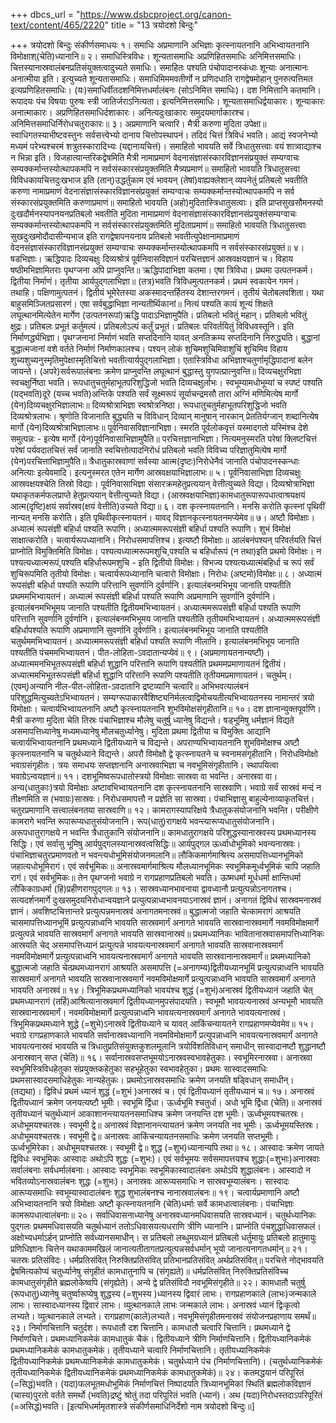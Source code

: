 +++
dbcs_url = "https://www.dsbcproject.org/canon-text/content/465/2220"
title = "13 त्रयोदशो बिन्दुः"

+++
त्रयोदशो बिन्दुः
संकीर्णसमाधयः
१। समाधिः अप्रमाणानि अभिज्ञाः कृत्स्नायतनानि अभिभ्वायतनानि विमोक्षाश्(चेति)ध्यानानि॥
२। समाधिस्त्रिविधः। शून्यतासमाधिः अप्रणिहितसमाधिः अनिमित्तसमाधिः। चित्तस्यानास्रवालंबनप्रतिसंयुक्तत्वादुच्यते समाधिः। समाहितः पश्यति पंचोपादानस्कंधाः शून्याः अनात्मानः अनात्मीया इति। इत्युच्यते शून्यतासमाधिः। समाधिमिममवतीर्णो न प्रणिदधाति रागद्वेषमोहान् पुनरुत्पत्तिमत इत्यप्रणिहितसमाधिः। (यः)समाधिर्वीतदशनिमित्तधर्मालंबनः (सोऽनिमित्त समाधिः)। दश निमित्तानि कतमानि। रूपादयः पंच विषयाः पुरुषः स्त्री जातिर्जराऽनित्यता। इत्यनिमित्तसमाधिः। शून्यतासमाधिर्द्वयाकारः। शून्याकारः अनात्माकारः। अप्रणिहितसमाधिर्दशाकारः। अनित्यदुःखाकारः समुदयमार्गाकारश्च। अनिमित्तसमाधिर्निरोधचतुराकारः॥
३। अप्रमाणानि चत्वारि। मैत्री करुणा मुदिता उपेक्षा॥ स्वाधिगतस्याभीष्टवस्तुनः सर्वसत्त्वेभ्यो दानाय चित्तोपस्थापनं। तदिदं चित्तं त्रिविधं भवति। आद्यं स्वजनेभ्यो मध्यमं परेभ्यश्चरमं शत्रुतस्कारादिभ्यः (यद्दानायचित्तं)। समाहितो भावयति सर्वे त्रिधातुसत्त्वाः वयं शात्र्वाद्याश्च न भिन्ना इति। विजहात्यान्तरिकद्वेषमिति मैत्री नामाप्रमाणं वेदनासंज्ञासंस्कारविज्ञानसंप्रयुक्तं सम्यग्वाचः सम्यक्कर्मान्तस्योत्थापकमपि न सर्वसंस्कारसंप्रयुक्तमिति मैत्र्यप्रमाणं॥ समाहितो भावयति त्रिधातुसत्त्वा विविधकायचित्तदुःखभाज इति (तान्)उद्धर्तुकाम एवं भावयन् (तेषां)वाह्यक्लेशान् व्यपनेतुं प्रतिबलो भवतीति करुणा नामाप्रमाणं वेदनासंज्ञासंस्कारविज्ञानसंप्रयुक्तं सम्यग्वाचः सम्यक्कर्मान्तस्योत्थापकमपि न सर्व संस्कारसंप्रयुक्तमिति करुणाप्रमाणं॥ समाहितो भावयति (अहो)मुदितास्त्रिधातुसत्वाः। इति प्राप्तसुखसौमनस्यो दुःखदौर्मनस्यापनयनप्रतिबलो भवतीति मुदिता नामाप्रमाणं वेदनासंज्ञासंस्कारविज्ञानसंप्रयुक्तंसम्यग्वाचः सम्यक्कर्मान्तस्योत्थापकमपि न सर्वसंस्कारसंप्रयुक्तमिति मुदिताप्रमाणं॥ समाहितो भावयति त्रिधातुसत्त्वाः सुखदुःखमोदौदासीन्यभाज इति रागद्वेषापनयनाय प्रतिबलो भवतीत्युपेक्षानामाप्रमाणं वेदनसंज्ञासंस्कारविज्ञानसंप्रयुक्तं सम्यग्वाचः सम्यक्कर्मान्तस्योत्थापकमपि न सर्वसंस्कारसंप्रयुक्तं॥
४। षडभिज्ञाः। ऋद्धिपादः दिव्यचक्षुः दिव्यश्रोत्रं पूर्वनिवासविज्ञानं परचित्तज्ञानं आस्रवक्षयज्ञानं च। विहाय षष्ठीमभिज्ञामितराः पृथग्जना अपि प्राप्नुवन्ति॥ ऋद्धिपादाभिज्ञा कतमा। एषा त्रिविधा। प्रथमा उत्पतनकर्म। द्वितीया निर्माणं। तृतीया आर्यपुद्गलाभिज्ञा॥ (तत्र)भवति त्रिविधमुत्पतनकर्म। प्रथमं स्वकायेन गमनं। तथाहि। पक्षिणामुत्पतनं। द्वितीयं भूमेरेतस्या अकस्मादन्तर्हितस्य देशान्तरगमनं। तृतीयं चेतोबलवशिता। यथा बाहुसमिञ्जितप्रसारणं। एषा सर्वबुद्धाभिज्ञा नान्यतीर्थिकानां॥ नित्यं पश्यति कायं शून्यं शिक्षते लघूत्थानमित्येतेन मार्गेण (उत्पतनरूपां)ऋद्धि पादाऽभिज्ञामुपैति। प्रतिबलो भवितुं महान्। प्रतिबलो भवितुं क्षुद्रः। प्रतिबलः प्रभूतं कर्तुमल्पं। प्रतिबलोऽल्पं कर्तुं प्रभूतं। प्रतिबलः परिवर्तयितुं विविधवस्तूनि। इति निर्माणर्द्ध्यभिज्ञा। पृथग्जनानां निर्माणं भवति सप्तदिनानि यावत् अनतिक्रम्य सप्तदिनानि निरुद्ध्यति। बुद्धानां बुद्धात्मजानां वशे वर्तते निर्माणं निर्माणकालश्च। पश्यन् लोकं शुचिमशुचिमिवाशुचिं शुचिमिव विहाय शुच्यशुच्यनुस्मृतिमुपेक्षास्मृतिचित्तो भवतीत्यार्यपुद्गलाभिज्ञा। एतास्त्रिविधा अभिज्ञाश्चतुर्णामृद्धिपादानां बलेन जायन्ते। (अपरे)सर्वरूपालंबनाः क्रमेण प्राप्नुवन्ति लघूत्थानं बुद्धास्तु युगपत्प्रात्नुवन्ति॥ दिव्यचक्षुरभिज्ञा स्वचक्षुर्निष्ठा भवति। रूपधातुचतुर्महाभूतपरिशुद्धिजो भवति दिव्यचक्षुर्लाभः। स्वभूम्यामधोभूम्यां च स्पष्टं पश्यति (यद्भवति)दूरे (यच्च भवति)अन्तिके पश्यति सर्वं सूक्ष्मरूपं सूर्याचन्द्रमसौ तारा अग्निं मणिमित्येष मार्गो (येन)दिव्यचक्षुरभिज्ञालाभः॥ दिव्यश्रोत्राभिज्ञा स्वश्रोत्रनिष्ठा। रूपधातुचतुर्महाभूतपरिशुद्धिजो भवति दिव्यश्रोत्रलाभः। श्रृणोति विजानाति बुद्ध्यति च विविधान् दिव्यान् मानुषान् नारकान् प्रेततिर्यग्जान् शब्दानित्येष मार्गो (येन)दिव्यश्रोत्राभिज्ञालाभः॥ पूर्वनिवासविज्ञानाभिज्ञा। स्मरति पूर्वलोकवृत्तं यस्मादगतो यस्मिंश्च देशे समुत्पन्नः - इत्येष मार्गो (येन)पूर्वनिवासाभिज्ञामुपैति॥ परचित्तज्ञानाभिज्ञा। नित्यमनुस्मरति परेषां क्लिष्टचित्तं परेषां पर्यवदातचित्तं सर्वं जानाति स्वचित्तोत्पादनिरोधं प्रतिबलो भवति विविच्य परिज्ञातुमित्येष मार्गो (येन)परचित्ताभिज्ञामुपैति॥ त्रैधातुकास्रवाणां सर्वस्या आत्म(दृष्टः)निरोधेनैवं जानाति पंचोपादनस्कन्धाः अनित्याः इत्येवमादि। इत्यनुस्मरत एतेन मार्गेण आस्रवक्षयाभिज्ञालाभः॥
५। पूर्वनिवासाभिज्ञा दिव्यचक्षुः आस्रवक्षयश्चेति तिस्रो विद्याः। पूर्वनिवासाभिज्ञा संसारक्रमहेतुप्रत्ययान् वेत्तीत्युच्यते विद्या। दिव्यश्रोत्राभिज्ञा यथाकृतकर्मफलप्राप्ते हेतुप्रत्ययान् वेत्तीत्युच्यते विद्या। (आस्रवक्षयाभिज्ञा)कामधातुरूपारूपधात्वाश्रयक्षयं आत्म(दृष्टि)क्षयं सर्वास्रव(क्षयं वेत्तीति)उच्यते विद्या॥
६। दश कृत्स्नायतनानि। मनसि करोति कृत्स्नां पृथिवीं नान्यत् मनसि करोति। इति पृथिवीकृत्स्नायतनं। यावद् विज्ञानकृत्स्नायतनमप्येमेव॥
७। अष्टौ विमोक्षाः। अध्यात्मं रूपसंज्ञी बहिर्धा पश्यति रूपाणि। अध्यात्ममरूपसंज्ञी बहिर्धा पश्यति रूपाणि। शुभं विमोक्षं साक्षात्करोति। चत्वार्यरूपध्यानानि। निरोधसमापत्तिश्च। इत्यष्टौ विमोक्षाः॥ आलंबनंपश्यन् परिवर्तयति चित्तं प्राप्नोति विमुक्तिमिति विमोक्षः। पश्यत्यध्यात्मरूपमशुचि,पश्यति च बहिर्धारूपं (न तथा)इति प्रथमो विमोक्षः। न पश्यत्यध्यात्मरूपं,पश्यति बहिर्धारूपमशुचि - इति द्वितीयो विमोक्षः। विभज्य पश्यत्यध्यात्मंबहिर्धा च रूपं सर्वं शुचिरूपमिति तृतीयो विमोक्षः। चत्वार्यरूपध्यानानि चत्वारो विमोक्षाः। निरोधः (अष्टमो)विमोक्षः॥
८। अध्यात्मं रूपसंज्ञी बहिर्धा पश्यति रूपाणि परित्तानि सुवर्णानि दुर्वर्णानि। इत्यालंबनमभिभूय जानाति पश्यतीति प्रथममभिभ्वायतनं। अध्यात्मं रूपसंज्ञी बहिर्धा पश्यति रूपाणि अप्रमाणानि सुवर्णानि दुर्वर्णानि। इत्यालंबनमभिभूमय जानाति पश्यतीति द्वितीयमभिभ्वायतनं। अध्यात्ममरूपसंज्ञी बहिर्धा पश्यति रूपाणि परित्तानि सुवर्णानि दुर्वर्णानि। इत्यालंबनमभिभूमय जानाति पश्यतीति तृतीयमभिभ्वायतनं। अध्यात्ममरूपसंज्ञी बहिर्धापश्यति रूपाणि अप्रमाणानि सुवर्णानि दुर्वर्णानि। इत्यालंबनमभिभूय जानाति पश्यतीति चतुर्थममभिभ्वायतनं। अध्यात्ममरूपसंज्ञी बहिर्धा पश्यति रूपाणि नीलानि। इत्यालंबनमभिभूय जानाति पश्यतीति पंचममभिभ्वायतनं। पीत-लोहिता-ऽवदातान्यप्येवं॥
९। (अप्रमाणायतनान्यष्टौ)। अध्यात्ममनभिभूतरूपसंज्ञी बहिर्धा शुद्धानि परित्तानि रूपाणि पश्यतीति प्रथममप्रमाणायतनं द्वितीयं। अध्यात्ममभिभूतरूपसंज्ञी बहिर्धा शुद्धानि परित्तानि रूपाणि पश्यतीति तृतीयमप्रमाणायतनं। चतुर्थम्। (एवम्)अन्यानि नील-पीत-लोहिता-ऽवदातानि द्रष्टव्यानि चत्वारि॥ अभिभवत्यालंबनं परिशुद्धमित्युच्यतेऽभिभ्वायतनं। सम्यग्‍रूपाकारवैशिष्ट्यनिर्मलत्वाद्विमोचयतीत्यभिभ्वायतनस्य नामान्तरं त्रयो विमोक्षाः। चत्वार्यभिभ्वायतनानि अष्टौ कृत्स्नायतनानि शुभविमोक्षसंगृहीतानि॥
१०। दश ज्ञानान्युक्तपूर्वाणि। मैत्री करुणा मुदिता चेति तिस्रः पंचाभिज्ञाश्च मौलेषु चतुर्षु ध्यानेषु विद्यन्ते। षड्भूमिषु धर्मज्ञानं विद्यते असमापत्तिध्यानेषु मध्यमध्यानेषु मौलचतुर्ध्यानेषु। मुदिता प्रथमा द्वितीया च विमुक्तिः आद्यानि चत्वार्यभिभ्वायतनानि प्रथमध्याने द्वितीयध्याने च विद्यन्ते। अपराण्यभिभ्वायतनानि शुभविमोक्षश्च अष्टौ कृत्स्नायतनानि च चतुर्थध्याने विद्यन्ते। अपरौ विमोक्षौ द्वे कृत्स्नायतने च स्वनामसंगृहीतानि। निरोधविमोक्षो भवाग्रसंगृहीतः। त्रयः समाधयः सप्तज्ञानानि अनास्रवाभिज्ञा च नवभूमिसंगृहीतानि। स्थापयित्वा भवाग्रेऽन्वयज्ञानं॥
११। दशभूमिष्वरूपधातोस्त्रयो विमोक्षाः सास्रवा वा भवन्ति। अनास्रवा वा। अन्य(धातुकाः)त्रयो विमोक्षाः अष्टावभिभ्वायतनानि दश कृत्स्नायतनानि सास्रवाणि। भवाग्रे सर्वं सास्रवं मन्दं न तीक्ष्णमिति स (भवाग्रः)सास्रवः। निरोधसमापत्तौ न प्रज्ञेति सा सास्रवा। पंचाभिज्ञासु बाहुल्येनाव्याकृतचित्तं। चतुरप्रमाणानि सत्त्वालंबनतया सास्रवाणि॥
१२। कामरागस्यापरिक्षये त्रैधातुकसंयोजनानि भवन्ति। परीक्षीणे कामरागे भवन्ति रूपारूप्यधातुसंयोजनानि। रूप(धातु)रागक्षये भवन्त्यारूप्यधातुसंयोजनानि। अरूपधातुरागक्षये न भवन्ति त्रैधातुकानि संयोजनानि॥ कामधातुरागक्षये परिशुद्धस्यानास्रवस्य प्रथमध्यानस्य सिद्धिः। एवं सर्वासु भूमिषु आर्यपुद्गलस्यानास्रवत्वसिद्धिः॥ आर्यपुद्गल ऊर्ध्वाधोभूमिको भवन्यनास्रवः। पंचाभिज्ञाचतुरप्रमाणवतो न भवन्त्यधोभूमिसंयोजनमलानि॥ लौकिकमार्गमाश्रित्त्य असमापत्तिध्यानभूमिको जहात्यधोभूमिरागं। एवं सर्वभूमिकः॥ अनास्रवमार्गमाश्रित्य मौलध्यानभूमिकः स्वभूमिकमूर्ध्वभूमिकं चापि जहाति रागं। एवं सर्वभूमिकः॥ तेन पृथग्जनो भवाग्रे न रागप्रहाणप्रतिबलो भवति। ऊष्मधर्मा मूर्धधर्मा क्षान्तिधर्मा लौकिकाग्रधर्मा (हि)प्रहीणरागपुद्गलः॥
१३। सास्रवध्यानभावनाया द्वावध्वानौ प्रत्युत्पन्नोऽनागतश्च। सत्यदर्शनमार्गे दुःखसमुदयनिरोधान्वयज्ञाने प्रत्युत्पन्नाध्वभावनयाऽनास्रवं ज्ञानं। अनागतं द्विविधं सास्रवमनास्रवं ज्ञानं। अवशिष्टचित्तान्तरे प्रत्युत्पन्नमनास्रवं अनागतमनास्रवं॥ बुद्धात्मजो जहाति चेत्कामरागं आश्रयति चासमापत्तिध्यानभूमिं प्रत्युत्पन्नाध्वनि भावयति सास्रवमार्गं अनागते भावयति सास्रवानास्रवमार्गे नवमविमोक्षमार्गे प्रत्युत्पन्ने भावयति सास्रवमार्गं अनागते भावयति सास्रवानास्रवं॥ प्रथमध्यानिकः भावितानास्रवासमापत्तिध्यानिकः आस्रयति चेद् असमापत्तिध्यानं प्रत्युत्पन्ने भावयत्यनास्रवमार्गं अनागते भावयति सास्रवानास्रवमार्गं नवमविमोक्षमार्गे प्रत्युत्पन्नाध्वनि भावयत्यनास्रवमार्गं अनागते भावयति सास्रवानानास्रवमार्गं॥ प्रथमध्यानिको बुद्धात्मजो जहाति चेत्प्रथमध्यानरागं आश्रयति असमापत्ति (=अनागम्य)द्वितीयध्यानभूमिं प्रत्युत्पन्नाध्वनि भावयति सास्रवमार्गं अनागते भावयति सास्रवानास्रवमार्गं नवमविमोक्षमार्गे प्रत्युत्पन्नाध्वनि भावयति सास्रवमार्गं अनागते भावयति अनास्रवं॥
१४। त्रिभूमिकप्रथमध्यानिको भावयंश्च शुद्धं (=शुभं)अनास्रवं द्वितीयध्यानं जहाति चेत् प्रथमध्यानरागं (तर्हि)आश्रित्यानास्रवमार्गं द्वितीयध्यानमुपसंपादयति। स्वभूमौ भावयत्यनास्रवं अन्यभूमौ भावयति सास्रवानास्रवमार्गं। नवमविमोक्षमार्गे प्रत्युत्पन्नाध्वनि भावयत्यनास्रवमार्गं अनागते भावयत्यनास्रवं। त्रिभूमिकप्रथमध्याने शुद्धे (=शुभे)ऽनास्रवे द्वितीयध्याने च यावत् आकिंचन्यायतने रागप्रहाणमप्येवमेव॥
१५। भवाग्रे रागप्रहाणकाले भावयति सर्वानास्रवध्यानानि नवमविमोक्षमार्गे प्रत्युपन्नाध्वनि भावयत्यनास्रवमार्गं अनागते भावयत्यनास्रवं भावयति च त्रिधातुप्रतिसंयुक्तकुशलमूलानि त्रयोविंशतिविधान् समाधीन् सास्वादानष्टौ शुद्धानष्टौ अनास्रवान् सप्त (चेति)॥
१६। सर्वानास्रवसप्तभूमयोऽनास्रवस्वभावहेतुकाः। स्वभूमिरनास्रवा। अनास्रवा स्वभूमिस्त्रिविधहेतुका संप्रयुक्तकहेतुका सहभूहेतुका स्वभावहेतुका। प्रथमः सास्वादसमाधिः प्रथमसास्वादसमाधिहेतुकः नान्यहेतुकः। प्रथमोऽनास्रवसमाधिः क्रमेण जनयति षड्विधान् समाधीन्। (तद्यथा)। द्विविधं प्रथमं ध्यानं शुद्धं (=शुभं )अनास्रवं च। एवं द्वितीयध्यानं तृतीयध्यानं च॥
१७। अनास्रवं द्वितीयध्यानं क्रमेण जनयत्यष्टौ भूमीः। स्वभूमि र्द्विधा। ऊर्ध्वभूमि श्चतुर्धा। अधो भूमि र्द्विधा (चेति)॥ अनास्रवं तृतीयध्यानं चतुर्थध्यानं आकाशानन्त्यायतनसमाधिश्च क्रमेण जनयन्ति दश भूमीः। ऊर्ध्वभूमयश्चतस्रः। अधोभूमयश्चतस्रः। स्वभूमी द्वे॥ अनास्रवं विज्ञानानन्त्यायतनं क्रमेण जनयति नव भूमीः। ऊर्ध्वभूमयस्तिस्रः। अधोभूमयश्चतस्रः। स्वभूमी द्वे॥ अनास्रवः आकिंचन्यायतनसमाधिः क्रमेण जनयति सप्तभूमीः। ऊर्ध्वभूमिरेका। अधोभूमयश्चतस्रः। स्वभूमी द्वे॥ शुद्ध (=शुभ)ध्यानान्यपि तथा॥
१८। आस्वादः क्रमेण जायते द्विविधः स्वभूमिकः आस्वादः अथोऽपि शुद्धः (=शुभः)। एवं सर्वभूमयः सर्वसमापत्तयश्च शुद्धाः(=शुभाः)अनास्रवाः सर्वालंबनाः सर्वधर्मालंबनाः। आस्वादः स्वभूमिकः स्वभूमिकास्वादालंबनः अथोऽपि शुद्धालंबनः। आस्वादो न भवितव्योऽनास्रवालंबनः शुद्धः (=शुभः)। अनास्रवः आरूप्यसमाधिः न सास्रवभूम्यालंबनः। सास्वादः आरूप्यसमाधिः स्वभूम्यास्वादालंबनः शुद्ध शुभालंबनश्च नानास्रवालंबनः॥
१९। चत्वार्यप्रमाणानि अष्टौ अभिभ्वायतनानि त्रयो विमोक्षाः अष्टौ कृत्स्नायतनानि (चेति)धर्माः सर्वे कामधात्वालंबनाः। पंचाभिज्ञाः कामरूपधात्वालंबनाः॥
२०। सर्वाधिवासनाध्यानेषु अनास्रवध्यानमधिवासयति सास्रवध्यानं। चतुर्थध्यानिकः पुद्गलः प्रथममधिवासयति चतुर्थध्यानं ततोऽधिवासयत्यधराणि त्रीणि ध्यानानि। प्राप्नोति पंचशुद्धाधिवासफलं। अक्षोभ्यधर्माऽर्हन् प्राप्नोति सर्वध्यानसमाधीन्। स प्रतिबलो लब्धुमग्रध्यानं प्रतिबलो धर्तुमायुः प्रतिबलो हातुमायुः प्रणिधिज्ञानः चित्तेन यथाकाममखिलं जानात्यतीतागतप्रत्युत्पन्नसर्वधर्मान् भूयो जानात्यनागतधर्मान्॥
२१। चतस्रः प्रतिसंविदः। धर्मप्रतिसंवित् निरुक्तिप्रतिसंवित् प्रतिभानप्रतिसंवित् अर्थप्रतिसंवित्॥ परचित्ते नोद्भावयति द्वेषमित्यकोप्यं चतुर्ध्यानेषु संगृहीतं कामधातुनापि च (संगृह्यते)॥ धर्मप्रतिसंवित् निरुक्तिप्रतिसंविच्च कामधातुसंगृहीते ब्रह्मलोकेष्वपि (संगृह्येते)। अन्ये द्वे प्रतिसंविदौ नवभूमिसंगृहीते॥
२२। कामधातौ चतुर्षु (रूपधातु)ध्यानेषु चतुर्ष्वारूप्येषु शुद्धस्य (=शुभस्य )ध्यानस्य द्विवारं लाभः। रागप्रहाणकाले (लाभः)जन्मकाले लाभः। सास्वादध्यानस्य द्विवारं लाभः। व्युत्थानकाले लाभः जन्मकाले लाभः। अनास्रवं ध्यानं द्विःकृत्वो लभ्यते। व्युत्थानकाले लभ्यते। रागप्रहाण(काले)लभ्यते। नवभूमिसंगृहीतमनास्रवं संयोजनप्रहाणाय समर्थं॥
२३। निर्माणचित्तानि चतुर्दश। रूपधातौ दश चित्तानि। कामधातौ चत्वारि चित्तानि। प्रथमध्याने द्वे निर्माणचित्ते। प्रथमध्यानिकमेकं कामधातुकं चैकं। द्वितीयध्याने त्रीणि निर्माणचित्तानि। द्वितीयध्यानिकमेकं प्रथमध्यानिकमेकं कामधातुकमेकं। तृतीयध्याने चत्वारि निर्माणचित्तानि। तृतीयध्यानिकमेकं द्वितीयध्यानिकमेकं प्रथमध्यानिकमेकं कामधातुकमेकं। चतुर्थध्याने पंच (निर्माणचित्तानि)। (चतुर्थध्यानिकमेकं तृतीयध्यानिकमेकं द्वितीयध्यानिकमेकं प्रथमध्यानिकमेकं कामधातुकमेकं)॥
२४। कतमद्धयानं परिपूरितं (=सिद्धं)भवति। (यदा)फलभूतमधोभूमिकं निर्माणचित्तं निष्पादयति त्रिध्यानभूमिकां स्थितिं ब्रह्मलोकविज्ञानं (चास्य)पुरतो वर्तते समर्थो (भवति)द्रष्टुं श्रोतुं तदा परिपूरितं भवति (ध्यानं)। अथ (यदा)निरोधस्तदाऽपरिपूरितं (=असिद्धं)भवति।
[इत्यभिधर्मामृतशास्त्रे संकीर्णसमाधिनिर्देशो नाम त्रयोदशो बिन्दुः॥]
